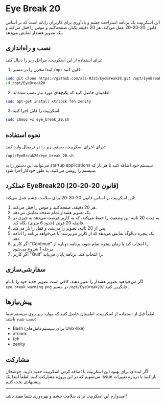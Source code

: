 # Eye Break 20

این اسکریپت یک برنامه استراحت چشم و یادآوری برای کاربران رایانه است که بر اساس قانون 20-20-20 عمل می‌کند. هر 20 دقیقه یکبار، صفحه‌کلید و موس را قفل می‌کند و یک تصویر هشدار نمایش می‌دهد.


## نصب و راه‌اندازی

برای استفاده از این اسکریپت، مراحل زیر را دنبال کنید:

1. ابتدا مخزن را در مسیر `/opt` کلون کنید:

```bash
sudo git clone https://github.com/ali-0315/EyeBreak20.git /opt/EyeBreak20
cd /opt/EyeBreak20
```

2. اطمینان حاصل کنید که پکیج‌های مورد نیاز نصب شده‌اند:

```bash
sudo apt-get install xtrlock feh zenity
```

3. اسکریپت را قابل اجرا کنید:

```bash
sudo chmod +x eye_break_20.sh
```

## نحوه استفاده

برای اجرای اسکریپت، دستور زیر را در ترمینال وارد کنید:

```bash
/opt/EyeBreak20/eye_break_20.sh
```

می‌توانید این دستور را به startup applications سیستم خود اضافه کنید تا هر بار که سیستم را روشن می‌کنید، به طور خودکار اجرا شود.

## عملکرد EyeBreak20 (قانون 20-20-20)

این اسکریپت بر اساس قانون 20-20-20 برای سلامت چشم عمل می‌کند:

1. هر 20 دقیقه، صفحه‌کلید و موس را قفل می‌کند.
2. یک تصویر هشدار تمام صفحه نمایش می‌دهد.
3. به مدت 20 ثانیه این وضعیت را حفظ می‌کند، که به کاربر فرصت می‌دهد به چیزی در فاصله 20 فوتی (حدود 6 متری) نگاه کند.
4. پس از 20 ثانیه، تصویر را می‌بندد و قفل را باز می‌کند.
5. یک پنجره دیالوگ نمایش می‌دهد که از کاربر می‌پرسد آیا می‌خواهد برنامه را ادامه دهد.
6. اگر کاربر "Continue" را انتخاب کند یا زمان پنجره تمام شود، برنامه دوباره از مرحله 1 شروع می‌شود.
7. اگر کاربر "Quit" را انتخاب کند، برنامه پایان می‌یابد.

## سفارشی‌سازی

اگر می‌خواهید تصویر هشدار را تغییر دهید، کافی است تصویر جدید خود را با نام `eye_break_warning.png` در مسیر `/opt/EyeBreak20/` جایگزین کنید.

## پیش‌نیازها

لطفاً قبل از استفاده از اسکریپت، اطمینان حاصل کنید که موارد زیر روی سیستم شما نصب شده باشند:

- Bash (برای سیستم‌عامل‌های Unix-like)
- xtrlock
- feh
- zenity

## مشارکت

اگر ایده‌ای برای بهبود این اسکریپت یا اضافه کردن اسکریپت جدید دارید، خوشحال می‌شویم که در این پروژه مشارکت کنید. لطفاً ابتدا یک Issue باز کنید تا درباره تغییرات پیشنهادی بحث کنیم.

---

امیدوارم این اسکریپت برای سلامت چشم و بهره‌وری شما مفید باشد!

